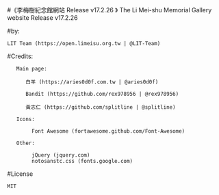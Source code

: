 #《李梅樹紀念館網站 Release v17.2.26 》
The Li Mei-shu Memorial Gallery website Release v17.2.26

#by:

    LIT Team (https://open.limeisu.org.tw | @LIT-Team)


#Credits:

	   Main page:

          白羊 (https://aries0d0f.com.tw | @aries0d0f)

          Bandit (https://github.com/rex978956 | @rex978956)

          黃志仁 (https://github.com/splitline | @splitline)

	   Icons:

            Font Awesome (fortawesome.github.com/Font-Awesome)

	   Other:

            jQuery (jquery.com)
            notosanstc.css (fonts.google.com)

#License

    MIT
